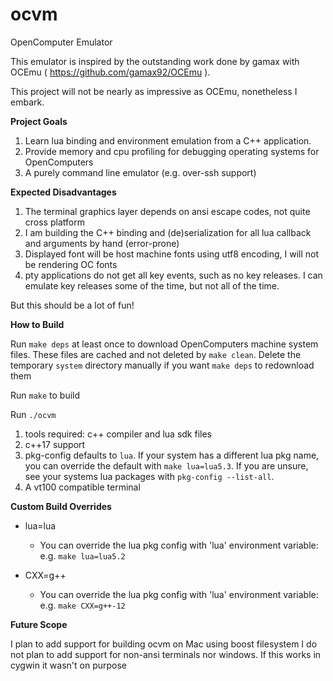 # ocvm
OpenComputer Emulator

This emulator is inspired by the outstanding work done by gamax with OCEmu ( https://github.com/gamax92/OCEmu ).

This project will not be nearly as impressive as OCEmu, nonetheless I embark.

**Project Goals**

1. Learn lua binding and environment emulation from a C++ application.
2. Provide memory and cpu profiling for debugging operating systems for OpenComputers
3. A purely command line emulator (e.g. over-ssh support)

**Expected Disadvantages**

1. The terminal graphics layer depends on ansi escape codes, not quite cross platform
2. I am building the C++ binding and (de)serialization for all lua callback and arguments by hand (error-prone)
3. Displayed font will be host machine fonts using utf8 encoding, I will not be rendering OC fonts
4. pty applications do not get all key events, such as no key releases. I can emulate key releases some of the time, but not all of the time.

But this should be a lot of fun!

**How to Build**

Run `make deps` at least once to download OpenComputers machine system files. These files are cached and not deleted by `make clean`. Delete the temporary `system` directory manually if you want `make deps` to redownload them

Run `make` to build

Run `./ocvm`

1. tools required: c++ compiler and lua sdk files
2. c++17 support
3. pkg-config defaults to `lua`. If your system has a different lua pkg name, you can override the default with `make lua=lua5.3`. If you are unsure, see your systems lua packages with `pkg-config --list-all`.
4. A vt100 compatible terminal

**Custom Build Overrides**

* lua=lua
  - You can override the lua pkg config with 'lua' environment variable: e.g. `make lua=lua5.2`

* CXX=g++
  - You can override the lua pkg config with 'lua' environment variable: e.g. `make CXX=g++-12`

**Future Scope**

I plan to add support for building ocvm on Mac using boost filesystem
I do not plan to add support for non-ansi terminals nor windows. If this works in cygwin it wasn't on purpose

